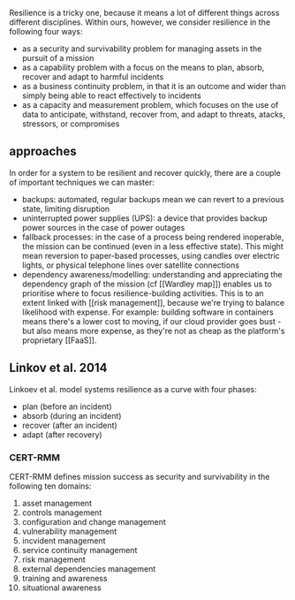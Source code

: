 Resilience is a tricky one, because it means a lot of different things across different disciplines. Within ours, however, we consider resilience in the following four ways:
- as a security and survivability problem for managing assets in the pursuit of a mission
- as a capability problem with a focus on the means to plan, absorb, recover and adapt to harmful incidents
- as a business continuity problem, in that it is an outcome and wider than simply being able to react effectively to incidents
- as a capacity and measurement problem, which focuses on the use of data to anticipate, withstand, recover from, and adapt to threats, atacks, stressors, or compromises

## approaches
In order for a system to be resilient and recover quickly, there are a couple of important techniques we can master:
- backups: automated, regular backups mean we can revert to a previous state, limiting disruption
- uninterrupted power supplies (UPS): a device that provides backup power sources in the case of power outages
- fallback processes: in the case of a process being rendered inoperable, the mission can be continued (even in a less effective state). This might mean reversion to paper-based processes, using candles over electric lights, or physical telephone lines over satellite connections
- dependency awareness/modelling: understanding and appreciating the dependency graph of the mission (cf [[Wardley map]]) enables us to prioritise where to focus resilience-building activities. This is to an extent linked with [[risk management]], because we're trying to balance likelihood with expense. For example: building software in containers means there's a lower cost to moving, if our cloud provider goes bust - but also means more expense, as they're not as cheap as the platform's proprietary [[FaaS]].

## Linkov et al. 2014
Linkoev et al. model systems resilience as a curve with four phases:
- plan (before an incident)
- absorb (during an incident)
- recover (after an incident)
- adapt (after recovery)

### CERT-RMM
CERT-RMM defines mission success as security and survivability in the following ten domains:
1. asset management
2. controls management
3. configuration and change management
4. vulnerability management 
5. incvident management
6. service continuity management
7. risk management 
8. external dependencies management
9. training and awareness
10. situational awareness